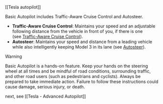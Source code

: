[[Tesla autopilot]]

Basic Autopilot includes Traffic-Aware Cruise Control and Autosteer.
- **Traffic-Aware Cruise Control**: 
  Maintains your speed and an adjustable following distance from the vehicle in front of you, if there is one (see [Traffic-Aware Cruise Control](https://www.tesla.com/ownersmanual/model3/en_eu/GUID-20F2262F-CDF6-408E-A752-2AD9B0CC2FD6.html#GUID-842DBF70-E101-4250-8CA5-DCE6135D7149)).
- **Autosteer**:
  Maintains your speed and distance from a leading vehicle while also intelligently keeping Model 3 in its lane (see [Autosteer](https://www.tesla.com/ownersmanual/model3/en_eu/GUID-20F2262F-CDF6-408E-A752-2AD9B0CC2FD6.html#GUID-E006C4C8-C0CB-4819-BD02-AE34C936025F)).

> [!warning]
> Basic Autopilot is a hands-on feature. Keep your hands on the steering wheel at all times and be mindful of road conditions, surrounding traffic, and other road users (such as pedestrians and cyclists). Always be prepared to take immediate action. Failure to follow these instructions could cause damage, serious injury, or death.

next, see [[Tesla - Advanced Autopilot]]